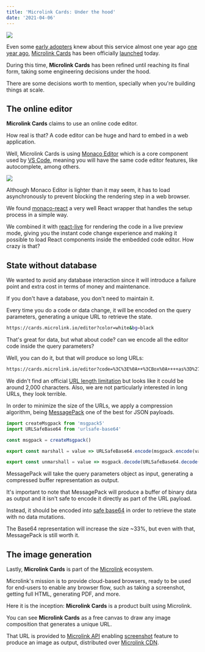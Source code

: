 ```yaml
---
title: 'Microlink Cards: Under the hood'
date: '2021-04-06'
---
```


![](https://i.imgur.com/YbOSJHy.png)

Even some [early adopters](https://microlink.us17.list-manage.com/subscribe/post?u=13504896341022a643b87c538&id=0d0978d452) knew about this service almost one year ago [one year ago](https://mailchi.mp/4273d2f40705/introducing-microlink-cards), [Microlink Cards](https://cards.microlink.io) has been officially [launched](https://www.producthunt.com/posts/microlink-cards) today.


During this time, **Microlink Cards** has been refined until reaching its final form, taking some engineering decisions under the hood.

There are some decisions worth to mention, specially when you're building things at scale.

## The online editor

**Microlink Cards** claims to use an online code editor.

How real is that? A code editor can be huge and hard to embed in a web application.

Well, Microlink Cards is using [Monaco Editor](https://microsoft.github.io/monaco-editor/) which is a core component used by [VS Code](https://code.visualstudio.com/docs/editor/editingevolved), meaning you will have the same code editor features, like autocomplete, among others.

![](https://i.imgur.com/SPMzFhm.png)

Although Monaco Editor is lighter than it may seem, it has to load asynchronously to prevent blocking the rendering step in a web browser.

We found [monaco-react](https://github.com/suren-atoyan/monaco-react) a very well React wrapper that handles the setup process in a simple way.

We combined it with [react-live](https://github.com/FormidableLabs/react-live) for rendering the code in a live preview mode, giving you the instant code change experience and making it possible to load React components inside the embedded code editor. How crazy is that?

## State without database

We wanted to avoid any database interaction since it will introduce a failure point and extra cost in terms of money and maintenance. 

If you don't have a database, you don't need to maintain it.

Every time you do a code or data change, it will be encoded on the query parameters, generating a unique URL to retrieve the state.

```bash
https://cards.microlink.io/editor?color=white&bg=black
```

That's great for data, but what about code? can we encode all the editor code inside the query parameters?

Well, you can do it, but that will produce so long URLs:

```bash
https://cards.microlink.io/editor?code=%3C%3E%0A++%3CBox%0A++++as%3D%27header%27%0A++++sx%3D%7B%7B%0A++++++position%3A+%27absolute%27%2C…
```

We didn't find an official [URL length limitation](https://stackoverflow.com/a/417184) but looks like it could be around 2,000 characters. Also, we are not particularly interested in long URLs, they look terrible.

In order to minimize the size of the URLs, we apply a compression algorithm, being [MessagePack](https://msgpack.org) one of the best for JSON payloads.

```js
import createMsgpack from 'msgpack5'
import URLSafeBase64 from 'urlsafe-base64'

const msgpack = createMsgpack()

export const marshall = value => URLSafeBase64.encode(msgpack.encode(value))

export const unmarshall = value => msgpack.decode(URLSafeBase64.decode(value))
```

MessagePack will take the query parameters object as input, generating a compressed buffer representation as output.

It's important to note that MessagePack will produce a buffer of binary data as output and it isn't safe to encode it directly as part of the URL payload.

Instead, it should be encoded into [safe base64](https://twitter.com/Kikobeats/status/1375175916003995659) in order to retrieve the state with no data mutations.

The Base64 representation will increase the size ~33%, but even with that, MessagePack is still worth it.

## The image generation

Lastly, **Microlink Cards** is part of the [Microlink](https://microlink.io) ecosystem.

Microlink's mission is to provide cloud-based browsers, ready to be used for end-users to enable any browser flow, such as taking a screenshot, getting full HTML, generating PDF, and more.

Here it is the inception: **Microlink Cards** is a product built using Microlink.

You can see **Microlink Cards** as a free canvas to draw any image composition that generates a unique URL.

That URL is provided to [Microlink API](https://microlink.io/docs/api/getting-started/overview) enabling [screenshot](https://microlink.io/docs/api/parameters/screenshot) feature to produce an image as output, distributed over [Microlink CDN](https://microlink.io/blog/edge-cdn/).
